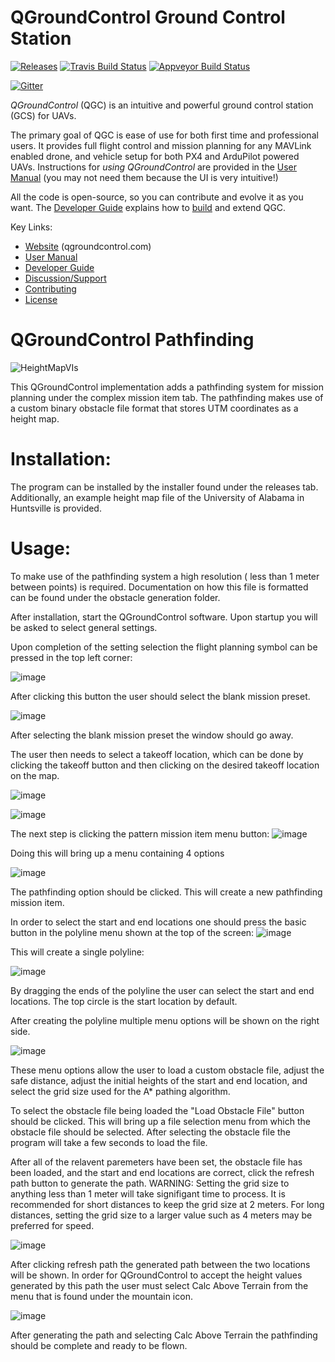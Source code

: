 # QGroundControl Ground Control Station

[![Releases](https://img.shields.io/github/release/mavlink/QGroundControl.svg)](https://github.com/mavlink/QGroundControl/releases)
[![Travis Build Status](https://travis-ci.org/mavlink/qgroundcontrol.svg?branch=master)](https://travis-ci.org/mavlink/qgroundcontrol)
[![Appveyor Build Status](https://ci.appveyor.com/api/projects/status/crxcm4qayejuvh6c/branch/master?svg=true)](https://ci.appveyor.com/project/mavlink/qgroundcontrol)

[![Gitter](https://badges.gitter.im/Join%20Chat.svg)](https://gitter.im/mavlink/qgroundcontrol?utm_source=badge&utm_medium=badge&utm_campaign=pr-badge&utm_content=badge)


*QGroundControl* (QGC) is an intuitive and powerful ground control station (GCS) for UAVs.

The primary goal of QGC is ease of use for both first time and professional users.
It provides full flight control and mission planning for any MAVLink enabled drone, and vehicle setup for both PX4 and ArduPilot powered UAVs. Instructions for *using QGroundControl* are provided in the [User Manual](https://docs.qgroundcontrol.com/en/) (you may not need them because the UI is very intuitive!)

All the code is open-source, so you can contribute and evolve it as you want.
The [Developer Guide](https://dev.qgroundcontrol.com/en/) explains how to [build](https://dev.qgroundcontrol.com/en/getting_started/) and extend QGC.

Key Links:
* [Website](http://qgroundcontrol.com) (qgroundcontrol.com)
* [User Manual](https://docs.qgroundcontrol.com/en/)
* [Developer Guide](https://dev.qgroundcontrol.com/en/)
* [Discussion/Support](https://docs.qgroundcontrol.com/en/Support/Support.html)
* [Contributing](https://dev.qgroundcontrol.com/en/contribute/)
* [License](https://github.com/mavlink/qgroundcontrol/blob/master/COPYING.md)


# QGroundControl Pathfinding
![HeightMapVIs](https://user-images.githubusercontent.com/110111597/181274173-b5c820e9-c35b-400b-848b-8eef87aa7a5a.png)

This QGroundControl implementation adds a pathfinding system for mission planning under the complex mission item tab. The pathfinding makes use of a custom binary obstacle file format that stores UTM coordinates as a height map.


# Installation: 
The program can be installed by the installer found under the releases tab. Additionally, an example height map file of the University of Alabama in Huntsville is provided.

# Usage:
To make use of the pathfinding system a high resolution ( less than 1 meter between points) is required. Documentation on how this file is formatted can be found under the obstacle generation folder.

After installation, start the QGroundControl software. 
Upon startup you will be asked to select general settings. 

Upon completion of the setting selection the flight planning symbol can be pressed in the top left corner:

![image](https://user-images.githubusercontent.com/110111597/181282119-52f66903-e146-458e-bb80-e8ec7330cdd4.png)

After clicking this button the user should select the blank mission preset. 


![image](https://user-images.githubusercontent.com/110111597/181282713-1002df79-65c3-4fb0-88ed-16d0d31baa28.png)

After selecting the blank mission preset the window should go away. 

The user then needs to select a takeoff location, which can be done by clicking the takeoff button and then clicking on the desired takeoff location on the map.

![image](https://user-images.githubusercontent.com/110111597/181282824-e113ac55-c1b3-4836-8471-2fa4ec714d63.png)

![image](https://user-images.githubusercontent.com/110111597/181282874-3f787f49-0383-4d9e-a3a7-460b0a51856c.png)


The next step is clicking the pattern mission item menu button: 
![image](https://user-images.githubusercontent.com/110111597/181283177-af5eff0f-6c71-4be4-916e-ae6637970825.png)

Doing this will bring up a menu containing 4 options

![image](https://user-images.githubusercontent.com/110111597/181283342-72683b18-abef-4f28-9e9c-cf45b85e2673.png)

The pathfinding option should be clicked. This will create a new pathfinding mission item.

In order to select the start and end locations one should press the basic button in the polyline menu shown at the top of the screen: 
![image](https://user-images.githubusercontent.com/110111597/181283685-2505ed49-7f9e-416c-b6a1-d008a583e996.png)

This will create a single polyline: 

![image](https://user-images.githubusercontent.com/110111597/181283883-ea4f7271-4661-4b11-bc2a-9a9300d6abec.png)

By dragging the ends of the polyline the user can select the start and end locations. The top circle is the start location by default.

After creating the polyline multiple menu options will be shown on the right side.

![image](https://user-images.githubusercontent.com/110111597/181284215-906b4819-9c67-41ea-b1e2-e922de76902b.png)

These menu options allow the user to load a custom obstacle file, adjust the safe distance, adjust the initial heights of the start and end location, and select the grid size used for the A* pathing algorithm.

To select the obstacle file being loaded the "Load Obstacle File" button should be clicked. This will bring up a file selection menu from which the obstacle file should be selected. After selecting the obstacle file the program will take a few seconds to load the file.

After all of the relavent paremeters have been set, the obstacle file has been loaded, and the start and end locations are correct, click the refresh path button to generate the path. WARNING: Setting the grid size to anything less than 1 meter will take signifigant time to process. It is recommended for short distances to keep the grid size at 2 meters. For long distances, setting the grid size to a larger value such as 4 meters may be preferred for speed.

![image](https://user-images.githubusercontent.com/110111597/181285942-3ee92e3e-c98b-4fe8-863a-aad26ca8a2e0.png)

After clicking refresh path the generated path between the two locations will be shown.
In order for QGroundControl to accept the height values generated by this path the user must select Calc Above Terrain from the menu that is found under the mountain icon.

![image](https://user-images.githubusercontent.com/110111597/181286439-2b6344f6-e9a2-47ec-9a32-cebd86b4de52.png)

After generating the path and selecting Calc Above Terrain the pathfinding should be complete and ready to be flown. 

